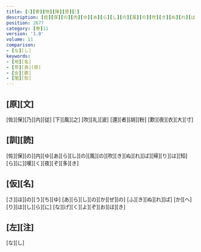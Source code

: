 ```yaml
---
title: [（][寄][物][陳][思][）]
description: [佐][保][の][内][ゆ][あ][ら][し][の][風][の][吹][き][ぬ][れ][ば][帰][り][は][知][ら][に][嘆][く][夜][ぞ][多][き]
position: 2677
category: [巻]11
version: '1.0'
volume: 11
comparison:
- [な][し]
keywords:
- [地][名]
- [奈][良][県]
- [女][歌]
- [閨][怨]
---
```


## [原][文]

[佐][保][乃][内][従] [下][風][之] [吹][礼][波] [還][者][胡][粉] [歎][夜][衣][大][寸]

## [訓][読]

[佐][保][の][内][ゆ][あ][ら][し][の][風][の][吹][き][ぬ][れ][ば][帰][り][は][知][ら][に][嘆][く][夜][ぞ][多][き]

## [仮][名]

[さ][ほ][の][う][ち][ゆ] [あ][ら][し][の][か][ぜ][の] [ふ][き][ぬ][れ][ば] [か][へ][り][は][し][ら][に] [な][げ][く][よ][ぞ][お][ほ][き]

## [左][注]

[な][し]
